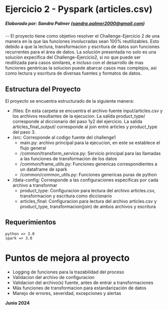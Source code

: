 # Ejercicio 2 - Pyspark (articles.csv)

##### Elaborado por: Sandra Palmer (sandra.palmer2000@gmail.com)
--
El proyecto tiene como objetivo resolver el Challenge-Ejercicio 2 de una manera en la que las funciones involucradas sean 100% reutilizables. Esto debido a que la lectura, transformacion y escritura de datos son funciones recurrentes para el área de datos. 
La solución presentada no solo es una solución expecifica del Challenge-Ejercicio2, si no que puede ser reutilizada para casos similares, e incluso con el desarrollo de mas funciones genéricas la solucion puede abarcar casos mas complejos, asi como lectura y escritura de diversas fuentes y formatos de datos. 


## Estructura del Proyecto
El proyecto se encuentra estructurado de la siguiente manera:

- /files: En esta carpeta se encuentra el archivo fuente input/articles.csv y los archivos resultantes de la ejecucion. La salida product_type/ corresponde al diccionario del paso 1y2 del ejercicio. La salida articles_final_output/ corresponde al join entre articles y product_type del paso 3.  
- /src: Corresponde al codigo fuente del challenge1 
    * main.py: archivo principal para la ejecucion, en este se establece el flujo general
    * /common/transform_service.py: Servicio principal para las llamadas a las funciones de transformacion de los datos
    * /common/frame_utils.py: Funciones genericas correspondientes a un dataframe de spark
    * /common/common_utils.py: Funciones genericas puras de python
- /data-config: Corresponde a las configuraciones especificas por cada archivo a transformar
    * product_type: Configuracion para lectura del archivo articles.csv, transformacion y escritura como diccionario
    * articles_final: Configuracion para lectura del archivo articles.csv y product_type, transformacion(join) de ambos archivos y escritura


## Requerimientos
    python => 3.0
    spark => 3.0



# Puntos de mejora al proyecto
- Logging de funciones para la trazabilidad del proceso
- Validacion del archivo de configuracion
- Validacion del archivo(s) fuente, antes de entrar a transformaciones
- Más funciones de transformacion para estandarización de datos
- Manejo de errores, severidad, excepciones y alertas


**Junio 2024**